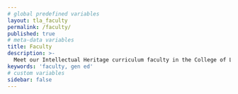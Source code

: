 ```yaml
---
# global predefined variables
layout: tla_faculty
permalink: /faculty/
published: true
# meta-data variables
title: Faculty
description: >-
  Meet our Intellectual Heritage curriculum faculty in the College of Liberal Arts at Temple University!
keywords: 'faculty, gen ed'
# custom variables
sidebar: false
---
```


